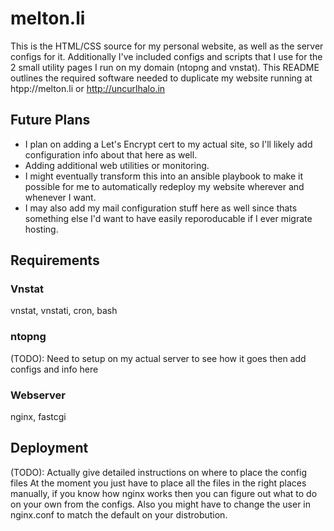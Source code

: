 # melton.li
This is the HTML/CSS source for my personal website, as well as the server configs for it. Additionally I've included configs and scripts that I use for the 2 small utility pages I run on my domain (ntopng and vnstat). This README outlines the required software needed to duplicate my website running at htpp://melton.li or http://uncurlhalo.in

## Future Plans
* I plan on adding a Let's Encrypt cert to my actual site, so I'll likely add configuration info about that here as well.
* Adding additional web utilities or monitoring.
* I might eventually transform this into an ansible playbook to make it possible for me to automatically redeploy my website wherever and whenever I want.
* I may also add my mail configuration stuff here as well since thats something else I'd want to have easily reporoducable if I ever migrate hosting.

## Requirements
### Vnstat
vnstat, vnstati, cron, bash

### ntopng
(TODO): Need to setup on my actual server to see how it goes then add configs and info here

### Webserver
nginx, fastcgi

## Deployment
(TODO): Actually give detailed instructions on where to place the config files
At the moment you just have to place all the files in the right places manually, if you know how nginx works then you can figure out what to do on your own from the configs. Also you might have to change the user in nginx.conf to match the default on your distrobution.
